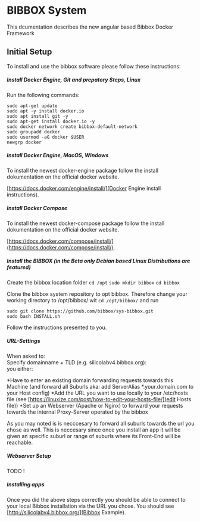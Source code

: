 # BIBBOX System

This dcumentation describes the new angular based Bibbox Docker Framework

## Initial Setup

To install and use the bibbox software please follow these instructions:

##### Install Docker Engine, Git and prepatory Steps, Linux

Run the following commands:

`sudo apt-get update`<br>
`sudo apt -y install docker.io`<br>
`sudo apt install git -y`<br>
`sudo apt-get install docker.io -y`<br>
`sudo docker network create bibbox-default-network`<br>
`sudo groupadd docker`<br>
`sudo usermod -aG docker $USER`<br>
`newgrp docker`<br>

##### Install Docker Engine, MacOS, Windows 

To install the newest docker-engine package follow the install dokumentation on the official docker website. 

[https://docs.docker.com/engine/install/](Docker Engine install instructions).

##### Install Docker Compose

To install the newest docker-compose package follow the install dokumentation on the official docker website.

[https://docs.docker.com/compose/install/](https://docs.docker.com/compose/install/).

##### Install the BIBBOX (in the Beta only Debian based Linux Distributions are featured)

Create the bibbox location folder
`cd /opt`
`sudo mkdir bibbox`
`cd bibbox`

Clone the bibbox system repository to opt bibbox. Therefore change your working directory to /opt/bibbox/ wit `cd /opt/bibbox/` and run

`sudo git clone https://github.com/bibbox/sys-bibbox.git`<br>
`sudo bash INSTALL.sh`<br>

Follow the instructions presented to you. 

##### URL-Settings

When asked to: <br>
Specify domainname + TLD (e.g. silicolabv4.bibbox.org):  <br>
you either: 

*Have to enter an existing domain forwarding requests towards this Machine (and forward all Suburls aka: add  ServerAlias \*.your.domain.com to your Host config)
*Add the URL you want to use locally to your /etc/hosts file (see [https://linuxize.com/post/how-to-edit-your-hosts-file/](edit Hosts file))
*Set up an Webserver (Apache or Nginx) to forward your requests towards the internal Proxy-Server operated by the bibbox

As you may noted is is necccesary to forward all suburls towards the url you chose as well. This is neccesary since once you install an app it will be given an specific suburl or range of suburls where its Front-End will be reachable.

##### Webserver Setup 

TODO !

##### Installing apps

Once you did the above steps correctly you should be able to connect to your local Bibbox installation via the URL you chose.
You should see [http://silicolabv4.bibbox.org/](Bibbox Example).








